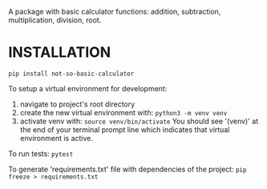 A package with basic calculator functions: addition, subtraction, multiplication, division, root.

# INSTALLATION
`pip install not-so-basic-calculator`

To setup a virtual environment for development:
1. navigate to project's root directory
2. create the new virtual environment with:
    `python3 -m venv venv`
3. activate venv with:
    `source venv/bin/activate`
You should see '(venv)' at the end of your terminal prompt line which indicates that virtual environment is active.

To run tests:
    `pytest`

To generate 'requirements.txt' file with dependencies of the project:
    `pip freeze > requirements.txt`